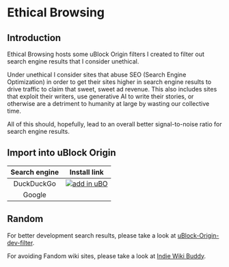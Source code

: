 # Ethical Browsing

## Introduction

Ethical Browsing hosts some uBlock Origin filters I created to filter out
search engine results that I consider unethical.

Under unethical I consider sites that abuse SEO (Search Engine Optimization)
in order to get their sites higher in search engine results to drive traffic to
claim that sweet, sweet ad revenue. This also includes sites that exploit their
writers, use generative AI to write their stories, or otherwise are a detriment
to humanity at large by wasting our collective time.

All of this should, hopefully, lead to an overall better signal-to-noise ratio
for search engine results.

## Import into uBlock Origin

| Search engine | Install link |
|:---:|:---:|
|DuckDuckGo|[![add in uBO](https://img.shields.io/static/v1?label=uBO&message=add%20this%20filter&color=cb613b&style=flat&logo=uBlock%20Origin)](https://subscribe.adblockplus.org/?location=https%3A%2F%2Fraw.githubusercontent.com%2Fashemedai%2Fethical-browsing%2Fmain%2Fduckduckgo%2Fvalnet.txt&title=ethical-browsing-valnet-filter%20-%20DuckDuckGo%20-%20valnet)|
|Google| |

## Random

For better development search results, please take a look at [uBlock-Origin-dev-filter](https://github.com/quenhus/uBlock-Origin-dev-filter/).

For avoiding Fandom wiki sites, please take a look at [Indie Wiki Buddy](https://getindie.wiki/).
